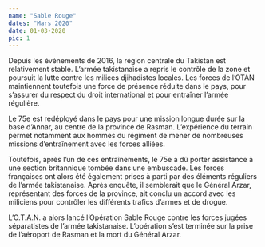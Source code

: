 ```yaml
---
name: "Sable Rouge"
dates: "Mars 2020"
date: 01-03-2020
pic: 1
---
```

Depuis les événements de 2016, la région centrale du Takistan est relativement stable. L’armée takistanaise a repris le contrôle de la zone et poursuit la lutte contre les milices djihadistes locales. Les forces de l’OTAN maintiennent toutefois une force de présence réduite dans le pays, pour s’assurer du respect du droit international et pour entraîner l’armée régulière.

Le 75e est redéployé dans le pays pour une mission longue durée sur la base d’Annar, au centre de la province de Rasman. L’expérience du terrain permet notamment aux hommes du régiment de mener de nombreuses missions d’entraînement avec les forces alliées.

Toutefois, après l’un de ces entraînements, le 75e a dû porter assistance à une section britannique tombée dans une embuscade. Les forces françaises ont alors été également prises à parti par des éléments réguliers de l’armée takistanaise. Après enquête, il semblerait que le Général Arzar, représentant des forces de la province, ait conclu un accord avec les miliciens pour contrôler les différents trafics d’armes et de drogue.

L’O.T.A.N. a alors lancé l’Opération Sable Rouge contre les forces jugées séparatistes de l’armée takistanaise. L’opération s’est terminée sur la prise de l’aéroport de Rasman et la mort du Général Arzar.
